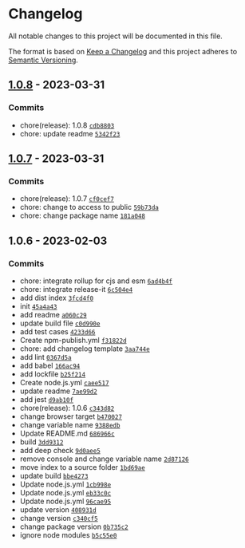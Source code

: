 # Changelog

All notable changes to this project will be documented in this file.

The format is based on [Keep a Changelog](https://keepachangelog.com/en/1.0.0/)
and this project adheres to [Semantic Versioning](https://semver.org/spec/v2.0.0.html).

## [1.0.8](https://github.com/KarmaBlackshaw/data-transformer/compare/1.0.7...1.0.8) - 2023-03-31

### Commits

- chore(release): 1.0.8 [`cdb8803`](https://github.com/KarmaBlackshaw/data-transformer/commit/cdb8803f95bd71717a5b1f2fc4d2f3429893e337)
- chore: update readme [`5342f23`](https://github.com/KarmaBlackshaw/data-transformer/commit/5342f23fa0d07e8828c34c5f52c71c5c0ea9519d)

## [1.0.7](https://github.com/KarmaBlackshaw/data-transformer/compare/1.0.6...1.0.7) - 2023-03-31

### Commits

- chore(release): 1.0.7 [`cf0cef7`](https://github.com/KarmaBlackshaw/data-transformer/commit/cf0cef7cf818abf9eb4af3040dcef8ef54012f57)
- chore: change to access to public [`59b73da`](https://github.com/KarmaBlackshaw/data-transformer/commit/59b73dab7ff4185968525c201650a6fbad7ba3ce)
- chore: change package name [`181a048`](https://github.com/KarmaBlackshaw/data-transformer/commit/181a0488c60bc8f833cb4c5828f39379a3610be3)

## 1.0.6 - 2023-02-03

### Commits

- chore: integrate rollup for cjs and esm [`6ad4b4f`](https://github.com/KarmaBlackshaw/data-transformer/commit/6ad4b4fa55e82f6c1b29df7f9faa12e2ec0b3b69)
- chore: integrate release-it [`6c504e4`](https://github.com/KarmaBlackshaw/data-transformer/commit/6c504e4fdc7bbd05cf296fb8fbf53dc7c126126d)
- add dist index [`3fcd4f0`](https://github.com/KarmaBlackshaw/data-transformer/commit/3fcd4f00831f6dd948beea07fce5a4debb2115c2)
- init [`45a4a43`](https://github.com/KarmaBlackshaw/data-transformer/commit/45a4a432b00d98fae11135fe38c8a640a44537f3)
- add readme [`a060c29`](https://github.com/KarmaBlackshaw/data-transformer/commit/a060c29258dc5f3d8d6d2cfc03e7c694816bdca7)
- update build file [`c0d990e`](https://github.com/KarmaBlackshaw/data-transformer/commit/c0d990ead1d677935c126648c5f1883a21589741)
- add test cases [`4233d66`](https://github.com/KarmaBlackshaw/data-transformer/commit/4233d66d44d056509796397236931cb55876c3f5)
- Create npm-publish.yml [`f31822d`](https://github.com/KarmaBlackshaw/data-transformer/commit/f31822d74762b3d6bccd2bbcf28bbdbfbda42d49)
- chore: add changelog template [`3aa744e`](https://github.com/KarmaBlackshaw/data-transformer/commit/3aa744e428baf916412f924e2cf415b769541d50)
- add lint [`0367d5a`](https://github.com/KarmaBlackshaw/data-transformer/commit/0367d5a9670aed2858d7e86a8bff56da89abbb2e)
- add babel [`166ac94`](https://github.com/KarmaBlackshaw/data-transformer/commit/166ac94c435ef0d10a323a065fb67357c92d4d16)
- add lockfile [`b25f214`](https://github.com/KarmaBlackshaw/data-transformer/commit/b25f214f98d6ca1c32fc26d7cdf4423f4971bf1c)
- Create node.js.yml [`caee517`](https://github.com/KarmaBlackshaw/data-transformer/commit/caee51744811c6b268e1a8b10670504d2928f324)
- update readme [`7ae99d2`](https://github.com/KarmaBlackshaw/data-transformer/commit/7ae99d27b2144c69b43594d81e67652013914955)
- add jest [`d9ab10f`](https://github.com/KarmaBlackshaw/data-transformer/commit/d9ab10fa03db55e4c44180581bbe13ccef05f8de)
- chore(release): 1.0.6 [`c343d82`](https://github.com/KarmaBlackshaw/data-transformer/commit/c343d82a1c9679592d1dcb2bca50055655557b3d)
- change browser target [`b470027`](https://github.com/KarmaBlackshaw/data-transformer/commit/b47002762ee4178482b8c449e013d3e05d2faba3)
- change variable name [`9388edb`](https://github.com/KarmaBlackshaw/data-transformer/commit/9388edb3e11d1a816d5c8eb709fecd4fee342a47)
- Update README.md [`686966c`](https://github.com/KarmaBlackshaw/data-transformer/commit/686966cc208699be187f64c991380b4d57000687)
- build [`3dd9312`](https://github.com/KarmaBlackshaw/data-transformer/commit/3dd931263a40eea641f53b98345aea5c4b4fea6d)
- add deep check [`9d0aee5`](https://github.com/KarmaBlackshaw/data-transformer/commit/9d0aee57709248ef4691018adc184bcfc3e58c61)
- remove console and change variable name [`2d87126`](https://github.com/KarmaBlackshaw/data-transformer/commit/2d87126dfece508cdd657038931dc09d5206a4d3)
- move index to a source folder [`1bd69ae`](https://github.com/KarmaBlackshaw/data-transformer/commit/1bd69ae77eef2030377dc2e6619166870828977f)
- update build [`bbe4273`](https://github.com/KarmaBlackshaw/data-transformer/commit/bbe42731ab53e75a8675900e0a91f986ebb50a60)
- Update node.js.yml [`1cb998e`](https://github.com/KarmaBlackshaw/data-transformer/commit/1cb998e393c9bebc6103e6d306ac863bbfd19cf8)
- Update node.js.yml [`eb33c0c`](https://github.com/KarmaBlackshaw/data-transformer/commit/eb33c0c35eb835fd0d3074a55ab5ea0002f7c1c5)
- Update node.js.yml [`96cae95`](https://github.com/KarmaBlackshaw/data-transformer/commit/96cae95e3722743a698063fb3d408d49cb89bd88)
- update version [`408931d`](https://github.com/KarmaBlackshaw/data-transformer/commit/408931d9286b92caec6dfd103db6566ce9b3e45a)
- change version [`c340cf5`](https://github.com/KarmaBlackshaw/data-transformer/commit/c340cf58a80fcbff891da75315762d50b99563ee)
- change package version [`0b735c2`](https://github.com/KarmaBlackshaw/data-transformer/commit/0b735c2dd77d95e7b12e70f77f7f37285bd026df)
- ignore node modules [`b5c55e0`](https://github.com/KarmaBlackshaw/data-transformer/commit/b5c55e09ae5c721f937224e51fe5397eb4f1e554)
